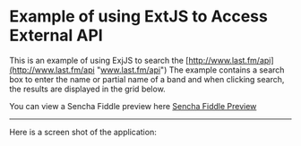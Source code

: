 # Example of using ExtJS to Access External API


This is an example of using ExjJS to search the [http://www.last.fm/api](http://www.last.fm/api "www.last.fm/api")  The example contains a search box to enter the name or partial name of a band and when clicking search, the results are displayed in the grid below.

You can view a Sencha Fiddle preview here [Sencha Fiddle Preview](https://fiddle.sencha.com/fiddle/m95/preview "Sencha Fiddle Preview")


----------

Here is a screen shot of the application:


